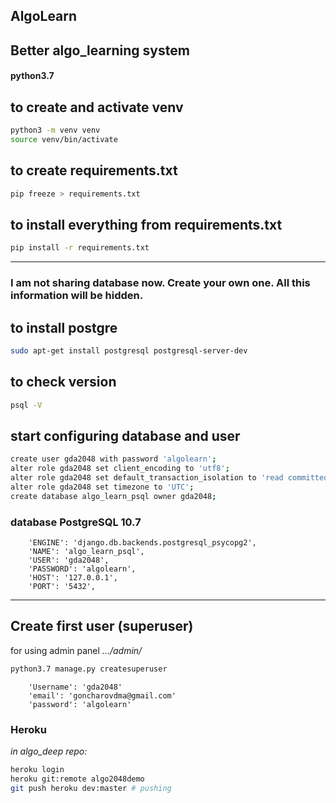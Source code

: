 ## AlgoLearn
Better algo_learning system
----
#### python3.7

## to create and activate venv
```bash
python3 -m venv venv
source venv/bin/activate
```

## to create requirements.txt
```bash
pip freeze > requirements.txt
```

## to install everything from requirements.txt
```bash
pip install -r requirements.txt
```

------------------------------

### **I am not sharing database now. Create your own one. All this information will be hidden.**


## to install postgre
```bash
sudo apt-get install postgresql postgresql-server-dev
```

## to check version
```bash
psql -V
```

## start configuring database and user
```bash
create user gda2048 with password 'algolearn';
alter role gda2048 set client_encoding to 'utf8';
alter role gda2048 set default_transaction_isolation to 'read committed';
alter role gda2048 set timezone to 'UTC';
create database algo_learn_psql owner gda2048;
```

### database PostgreSQL 10.7
```python3
    'ENGINE': 'django.db.backends.postgresql_psycopg2',
    'NAME': 'algo_learn_psql',
    'USER': 'gda2048',
    'PASSWORD': 'algolearn',
    'HOST': '127.0.0.1',
    'PORT': '5432',
```

--------

## Create first user (superuser) 
for using admin panel _.../admin/_
```bash
python3.7 manage.py createsuperuser
```
```python3
    'Username': 'gda2048'
    'email': 'goncharovdma@gmail.com'
    'password': 'algolearn'
```
### Heroku
_in algo_deep repo:_
```bash
heroku login
heroku git:remote algo2048demo
git push heroku dev:master # pushing

```

